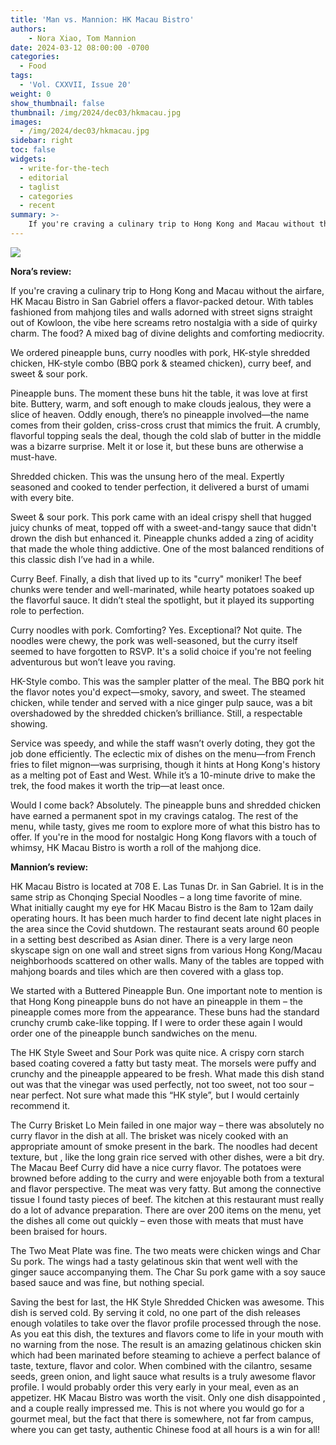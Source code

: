 ```yaml
---
title: 'Man vs. Mannion: HK Macau Bistro'
authors:
    - Nora Xiao, Tom Mannion
date: 2024-03-12 08:00:00 -0700
categories:
  - Food
tags:
  - 'Vol. CXXVII, Issue 20'
weight: 0
show_thumbnail: false
thumbnail: /img/2024/dec03/hkmacau.jpg
images:
  - /img/2024/dec03/hkmacau.jpg
sidebar: right
toc: false
widgets:
  - write-for-the-tech
  - editorial
  - taglist
  - categories
  - recent
summary: >-
    If you're craving a culinary trip to Hong Kong and Macau without the airfare, HK Macau Bistro in San Gabriel offers a flavor-packed detour. With tables fashioned from mahjong tiles and walls adorned with street signs straight out of Kowloon, the vibe here screams retro nostalgia with a side of quirky charm. The food? A mixed bag of divine delights and comforting mediocrity.
---
```


![](/img/2024/dec03/hkmacau.jpg)

**Nora’s review:**

If you're craving a culinary trip to Hong Kong and Macau without the airfare, HK Macau Bistro in San Gabriel offers a flavor-packed detour. With tables fashioned from mahjong tiles and walls adorned with street signs straight out of Kowloon, the vibe here screams retro nostalgia with a side of quirky charm. The food? A mixed bag of divine delights and comforting mediocrity.

We ordered pineapple buns, curry noodles with pork, HK-style shredded chicken, HK-style combo (BBQ pork & steamed chicken), curry beef, and sweet & sour pork.

Pineapple buns. The moment these buns hit the table, it was love at first bite. Buttery, warm, and soft enough to make clouds jealous, they were a slice of heaven. Oddly enough, there’s no pineapple involved—the name comes from their golden, criss-cross crust that mimics the fruit. A crumbly, flavorful topping seals the deal, though the cold slab of butter in the middle was a bizarre surprise. Melt it or lose it, but these buns are otherwise a must-have.

Shredded chicken. This was the unsung hero of the meal. Expertly seasoned and cooked to tender perfection, it delivered a burst of umami with every bite.

Sweet & sour pork. This pork came with an ideal crispy shell that hugged juicy chunks of meat, topped off with a sweet-and-tangy sauce that didn't drown the dish but enhanced it. Pineapple chunks added a zing of acidity that made the whole thing addictive. One of the most balanced renditions of this classic dish I’ve had in a while.

Curry Beef. Finally, a dish that lived up to its "curry" moniker! The beef chunks were tender and well-marinated, while hearty potatoes soaked up the flavorful sauce. It didn’t steal the spotlight, but it played its supporting role to perfection.

Curry noodles with pork. Comforting? Yes. Exceptional? Not quite. The noodles were chewy, the pork was well-seasoned, but the curry itself seemed to have forgotten to RSVP. It's a solid choice if you're not feeling adventurous but won’t leave you raving.

HK-Style combo. This was the sampler platter of the meal. The BBQ pork hit the flavor notes you'd expect—smoky, savory, and sweet. The steamed chicken, while tender and served with a nice ginger pulp sauce, was a bit overshadowed by the shredded chicken’s brilliance. Still, a respectable showing.

Service was speedy, and while the staff wasn’t overly doting, they got the job done efficiently. The eclectic mix of dishes on the menu—from French fries to filet mignon—was surprising, though it hints at Hong Kong's history as a melting pot of East and West. While it’s a 10-minute drive to make the trek, the food makes it worth the trip—at least once.

Would I come back? Absolutely. The pineapple buns and shredded chicken have earned a permanent spot in my cravings catalog. The rest of the menu, while tasty, gives me room to explore more of what this bistro has to offer. If you're in the mood for nostalgic Hong Kong flavors with a touch of whimsy, HK Macau Bistro is worth a roll of the mahjong dice.

**Mannion’s review:**

HK Macau Bistro is located at 708 E. Las Tunas Dr. in San Gabriel. It is in the same strip as Chonqing Special Noodles – a long time favorite of mine. What initially caught my eye for HK Macau Bistro is the 8am to 12am daily operating hours. It has been much harder to find decent late night places in the area since the Covid shutdown. The restaurant seats around 60 people in a setting best described as Asian diner. There is a very large neon skyscape sign on one wall and street signs from various Hong Kong/Macau neighborhoods scattered on other walls. Many of the tables are topped with mahjong boards and tiles which are then covered with a glass top.

We started with a Buttered Pineapple Bun. One important note to mention is that Hong Kong pineapple buns do not have an pineapple in them – the pineapple comes more from the appearance. These buns had the standard crunchy crumb cake-like topping. If I were to order these again I would order one of the pineapple bunch sandwiches on the menu.

The HK Style Sweet and Sour Pork was quite nice. A crispy corn starch based coating covered a fatty but tasty meat. The morsels were puffy and crunchy and the pineapple appeared to be fresh. What made this dish stand out was that the vinegar was used perfectly, not too sweet, not too sour – near perfect. Not sure what made this “HK style”, but I would certainly recommend it.

The Curry Brisket Lo Mein failed in one major way – there was absolutely no curry flavor in the dish at all. The brisket was nicely cooked with an appropriate amount of smoke present in the bark. The noodles had decent texture, but , like the long grain rice served with other dishes, were a bit dry. The Macau Beef Curry did have a nice curry flavor. The potatoes were browned before adding to the curry and were enjoyable both from a textural and flavor perspective. The meat was very fatty. But among the connective tissue I found tasty pieces of beef. The kitchen at this restaurant must really do a lot of advance preparation. There are over 200 items on the menu, yet the dishes all come out quickly – even those with meats that must have been braised for hours.

The Two Meat Plate was fine. The two meats were chicken wings and Char Su pork. The wings had a tasty gelatinous skin that went well with the ginger sauce accompanying them. The Char Su pork game with a soy sauce based sauce and was fine, but nothing special.

Saving the best for last, the HK Style Shredded Chicken was awesome. This dish is served cold. By serving it cold, no one part of the dish releases enough volatiles to take over the flavor profile processed through the nose. As you eat this dish, the textures and flavors come to life in your mouth with no warning from the nose. The result is an amazing gelatinous chicken skin which had been marinated before steaming to achieve a perfect balance of taste, texture, flavor and color. When combined with the cilantro, sesame seeds, green onion, and light sauce what results is a truly awesome flavor profile. I would probably order this very early in your meal, even as an appetizer. HK Macau Bistro was worth the visit. Only one dish disappointed , and a couple really impressed me. This is not where you would go for a gourmet meal, but the fact that there is somewhere, not far from campus, where you can get tasty, authentic Chinese food at all hours is a win for all!
